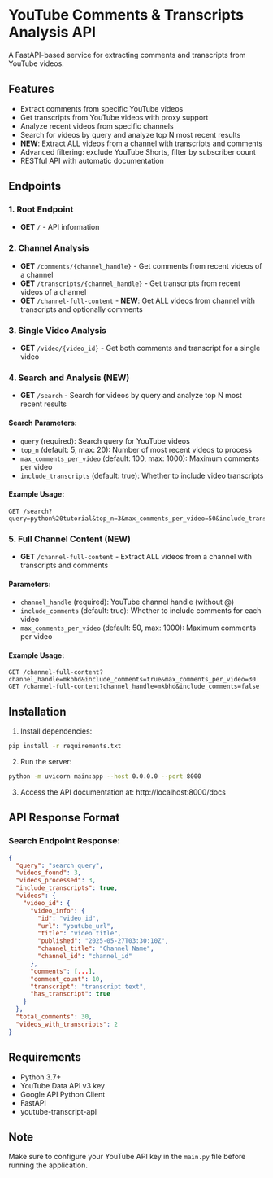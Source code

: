 # YouTube Comments & Transcripts Analysis API

A FastAPI-based service for extracting comments and transcripts from YouTube videos.

## Features

- Extract comments from specific YouTube videos
- Get transcripts from YouTube videos with proxy support
- Analyze recent videos from specific channels
- Search for videos by query and analyze top N most recent results
- **NEW**: Extract ALL videos from a channel with transcripts and comments
- Advanced filtering: exclude YouTube Shorts, filter by subscriber count
- RESTful API with automatic documentation

## Endpoints

### 1. Root Endpoint
- **GET** `/` - API information

### 2. Channel Analysis
- **GET** `/comments/{channel_handle}` - Get comments from recent videos of a channel
- **GET** `/transcripts/{channel_handle}` - Get transcripts from recent videos of a channel
- **GET** `/channel-full-content` - **NEW**: Get ALL videos from channel with transcripts and optionally comments

### 3. Single Video Analysis
- **GET** `/video/{video_id}` - Get both comments and transcript for a single video

### 4. Search and Analysis (NEW)
- **GET** `/search` - Search for videos by query and analyze top N most recent results

#### Search Parameters:
- `query` (required): Search query for YouTube videos
- `top_n` (default: 5, max: 20): Number of most recent videos to process
- `max_comments_per_video` (default: 100, max: 1000): Maximum comments per video
- `include_transcripts` (default: true): Whether to include video transcripts

#### Example Usage:
```
GET /search?query=python%20tutorial&top_n=3&max_comments_per_video=50&include_transcripts=true
```

### 5. Full Channel Content (NEW)
- **GET** `/channel-full-content` - Extract ALL videos from a channel with transcripts and comments

#### Parameters:
- `channel_handle` (required): YouTube channel handle (without @)
- `include_comments` (default: true): Whether to include comments for each video
- `max_comments_per_video` (default: 50, max: 1000): Maximum comments per video

#### Example Usage:
```
GET /channel-full-content?channel_handle=mkbhd&include_comments=true&max_comments_per_video=30
GET /channel-full-content?channel_handle=mkbhd&include_comments=false
```

## Installation

1. Install dependencies:
```bash
pip install -r requirements.txt
```

2. Run the server:
```bash
python -m uvicorn main:app --host 0.0.0.0 --port 8000
```

3. Access the API documentation at: http://localhost:8000/docs

## API Response Format

### Search Endpoint Response:
```json
{
  "query": "search query",
  "videos_found": 3,
  "videos_processed": 3,
  "include_transcripts": true,
  "videos": {
    "video_id": {
      "video_info": {
        "id": "video_id",
        "url": "youtube_url",
        "title": "video title",
        "published": "2025-05-27T03:30:10Z",
        "channel_title": "Channel Name",
        "channel_id": "channel_id"
      },
      "comments": [...],
      "comment_count": 10,
      "transcript": "transcript text",
      "has_transcript": true
    }
  },
  "total_comments": 30,
  "videos_with_transcripts": 2
}
```

## Requirements

- Python 3.7+
- YouTube Data API v3 key
- Google API Python Client
- FastAPI
- youtube-transcript-api

## Note

Make sure to configure your YouTube API key in the `main.py` file before running the application.